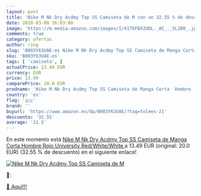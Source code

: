 ```yaml
---
layout: post
title: 'Nike M Nk Dry Acdmy Top SS Camiseta de M con un 32.55 % de descuento'
date: 2020-03-08 16:03:00
image: 'https://m.media-amazon.com/images/I/41T6FBXZdDL._AC_._SL200_.jpg'
comments: true
category: ofertas
author: ring
slug: 'B003Y63UAE-es Nike M Nk Dry Acdmy Top SS Camiseta de Manga Corta Hombre...'
sku: 'B003Y63UAE-es'
tags: [ 'camiseta', ]
actualPrice: 13.49 EUR
currency: EUR
price: 13.49
comparePrice: 20.0 EUR
prodname: 'Nike M Nk Dry Acdmy Top SS Camiseta de Manga Corta  Hombre  Rojo  University Red/White/White '
country: 'es'
flag: '🇪🇸'
brand: ''
buyurl: 'https://www.amazon.es/dp/B003Y63UAE/?tag=tolees-21'
descuento: '32.55'
average: '11.5'
---
```


En este momento está [Nike M Nk Dry Acdmy Top SS Camiseta de Manga Corta  Hombre  Rojo  University Red/White/White ](https://www.amazon.es/dp/B003Y63UAE/?tag=tolees-21) a 13.49 EUR (original: 20.0 EUR) (32.55 %  de descuento) en el siguiente enlace!

[![Nike M Nk Dry Acdmy Top SS Camiseta de M](https://m.media-amazon.com/images/I/41T6FBXZdDL._AC_._SL200_.jpg)](https://www.amazon.es/dp/B003Y63UAE/?tag=tolees-21)

🔎:


[🛒 Aquí!!!](https://www.amazon.es/dp/B003Y63UAE/?tag=tolees-21)

